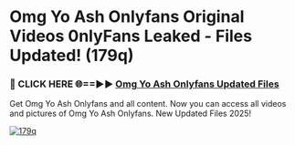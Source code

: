 # Omg Yo Ash Onlyfans Original Videos 0nlyFans Leaked - Files Updated! (179q)

<h3>🔴 CLICK HERE 🌐==►► <a href="https://tinyurl.com/ms9xzufz" rel="nofollow">Omg Yo Ash Onlyfans Updated Files</a></h3>

Get Omg Yo Ash Onlyfans and all content. Now you can access all videos and pictures of Omg Yo Ash Onlyfans. New Updated Files 2025!

[![179q](https://i.imgur.com/PQ7UWWw.gif)](https://tinyurl.com/ms9xzufz)
